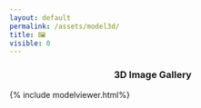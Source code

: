 ```yaml
---
layout: default
permalink: /assets/model3d/
title: 🖼
visible: 0
---
```


### <center> 3D Image Gallery </center>

{% include modelviewer.html%}
